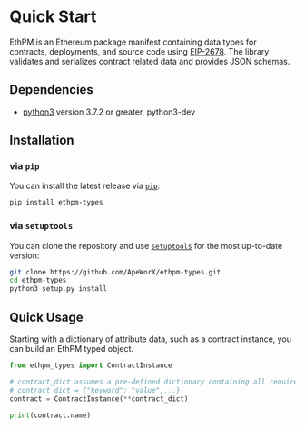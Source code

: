 # Quick Start

EthPM is an Ethereum package manifest containing data types for contracts, deployments,
and source code using [EIP-2678](https://eips.ethereum.org/EIPS/eip-2678).
The library validates and serializes contract related data and provides JSON schemas.

## Dependencies

* [python3](https://www.python.org/downloads) version 3.7.2 or greater, python3-dev

## Installation

### via `pip`

You can install the latest release via [`pip`](https://pypi.org/project/pip/):

```bash
pip install ethpm-types
```

### via `setuptools`

You can clone the repository and use [`setuptools`](https://github.com/pypa/setuptools) for the most up-to-date version:

```bash
git clone https://github.com/ApeWorX/ethpm-types.git
cd ethpm-types
python3 setup.py install
```

## Quick Usage

Starting with a dictionary of attribute data, such as a contract instance, you can
build an EthPM typed object.

```python
from ethpm_types import ContractInstance

# contract_dict assumes a pre-defined dictionary containing all required keywords/args
# contract_dict = {"keyword": "value",...}
contract = ContractInstance(**contract_dict)

print(contract.name)
```
